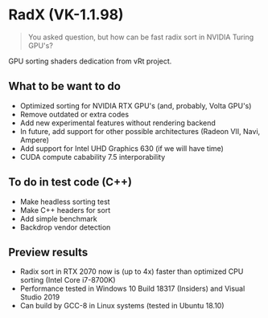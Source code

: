 # RadX (VK-1.1.98)

> You asked question, but how can be fast radix sort in NVIDIA Turing GPU's?

GPU sorting shaders dedication from vRt project.

## What to be want to do

- Optimized sorting for NVIDIA RTX GPU's (and, probably, Volta GPU's)
- Remove outdated or extra codes
- Add new experimental features without rendering backend
- In future, add support for other possible architectures (Radeon VII, Navi, Ampere)
- Add support for Intel UHD Graphics 630 (if we will have time)
- CUDA compute cabability 7.5 interporability

## To do in test code (C++)

- Make headless sorting test
- Make C++ headers for sort
- Add simple benchmark
- Backdrop vendor detection

## Preview results

- Radix sort in RTX 2070 now is (up to 4x) faster than optimized CPU sorting (Intel Core i7-8700K)
- Performance tested in Windows 10 Build 18317 (Insiders) and Visual Studio 2019 
- Can build by GCC-8 in Linux systems (tested in Ubuntu 18.10)

